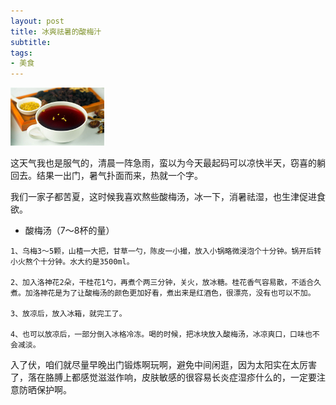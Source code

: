 ```yaml
---
layout: post
title: 冰爽祛暑的酸梅汁  
subtitle: 
tags:
- 美食
---
```


![](/img/suanmeitang.jpeg)

这天气我也是服气的，清晨一阵急雨，蛮以为今天最起码可以凉快半天，窃喜的躺回去。结果一出门，暑气扑面而来，热就一个字。

我们一家子都苦夏，这时候我喜欢熬些酸梅汤，冰一下，消暑祛湿，也生津促进食欲。

- 酸梅汤（7～8杯的量）

```
1、乌梅3～5颗，山楂一大把，甘草一勺，陈皮一小撮，放入小锅略微浸泡个十分钟。锅开后转小火熬个十分钟。水大约是3500ml。

2、加入洛神花2朵，干桂花1勺，再煮个两三分钟，关火，放冰糖。桂花香气容易散，不适合久煮。加洛神花是为了让酸梅汤的颜色更加好看，煮出来是红酒色，很漂亮，没有也可以不加。

3、放凉后，放入冰箱，就完工了。

4、也可以放凉后，一部分倒入冰格冷冻。喝的时候，把冰块放入酸梅汤，冰凉爽口，口味也不会减淡。
```

入了伏，咱们就尽量早晚出门锻炼啊玩啊，避免中间闲逛，因为太阳实在太厉害了，落在胳膊上都感觉滋滋作响，皮肤敏感的很容易长炎症湿疹什么的，一定要注意防晒保护啊。

